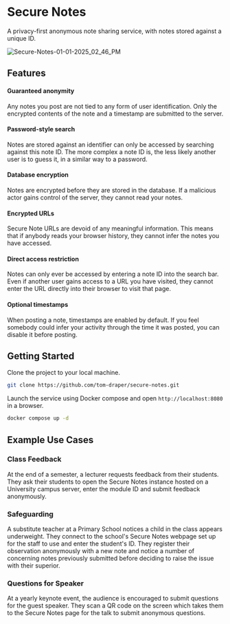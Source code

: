 # Secure Notes

A privacy-first anonymous note sharing service, with notes stored against a unique ID.

![Secure-Notes-01-01-2025_02_46_PM](https://github.com/user-attachments/assets/06b553e6-84c1-487f-a3cd-5f25c94f1cc5)

## Features

#### Guaranteed anonymity

Any notes you post are not tied to any form of user identification. Only the encrypted contents of the note and a timestamp are submitted to the server.

#### Password-style search

Notes are stored against an identifier can only be accessed by searching against this note ID. The more complex a note ID is, the less likely another user is to guess it, in a similar way to a password.

#### Database encryption

Notes are encrypted before they are stored in the database. If a malicious actor gains control of the server, they cannot read your notes.

#### Encrypted URLs

Secure Note URLs are devoid of any meaningful information. This means that if anybody reads your browser history, they cannot infer the notes you have accessed.

#### Direct access restriction

Notes can only ever be accessed by entering a note ID into the search bar. Even if another user gains access to a URL you have visited, they cannot enter the URL directly into their browser to visit that page.

#### Optional timestamps

When posting a note, timestamps are enabled by default. If you feel somebody could infer your activity through the time it was posted, you can disable it before posting.

## Getting Started

Clone the project to your local machine.

```bash
git clone https://github.com/tom-draper/secure-notes.git
```

Launch the service using Docker compose and open `http://localhost:8080` in a browser.

```bash
docker compose up -d
```

## Example Use Cases

### Class Feedback

At the end of a semester, a lecturer requests feedback from their students. They ask their students to open the Secure Notes instance hosted on a University campus server, enter the module ID and submit feedback anonymously.

### Safeguarding

A substitute teacher at a Primary School notices a child in the class appears underweight. They connect to the school's Secure Notes webpage set up for the staff to use and enter the student's ID. They register their observation anonymously with a new note and notice a number of concerning notes previously submitted before deciding to raise the issue with their superior.

### Questions for Speaker

At a yearly keynote event, the audience is encouraged to submit questions for the guest speaker. They scan a QR code on the screen which takes them to the Secure Notes page for the talk to submit anonymous questions.
